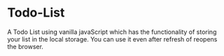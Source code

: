 # Todo-List
A Todo List using vanilla javaScript which has the functionality of storing your list in the local storage. You can use it even after refresh of reopens the browser.
